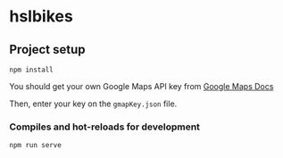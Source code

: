 # hslbikes

## Project setup
```
npm install
```
You should get your own Google Maps API key from [Google Maps Docs](https://developers.google.com/maps/documentation/javascript/get-api-key) 

Then, enter your key on the `gmapKey.json` file.

### Compiles and hot-reloads for development
```
npm run serve
```